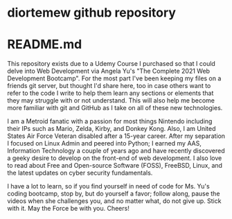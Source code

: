 # diortemew github repository
##
###
####
#####
####
###
##
# README.md

This repository exists due to a Udemy Course I purchased so that I could delve into Web Development via Angela Yu's "The Complete 2021 Web Development Bootcamp". For the most part I've been keeping my files on a friends git server, but thought I'd share here, too in case others want to refer to the code I write to help them learn any sections or elements that they may struggle with or not understand. This will also help me become more familiar with git and GitHub as I take on all of these new technologies.

I am a Metroid fanatic with a passion for most things Nintendo including their IPs such as Mario, Zelda, Kirby, and Donkey Kong. Also, I am United States Air Force Veteran disabled after a 15-year career. After my separation I focused on Linux Admin and peered into Python; I earned my AAS, Information Technology a couple of years ago and have recently discovered a geeky desire to develop on the front-end of web development. I also love to read about Free and Open-source Software (FOSS), FreeBSD, Linux, and the latest updates on cyber security fundamentals.

I have a lot to learn, so if you find yourself in need of code for Ms. Yu's coding bootcamp, stop by, but do yourself a favor; follow along, pause the videos when she challenges you, and no matter what, do not give up. Stick with it. May the Force be with you. Cheers!